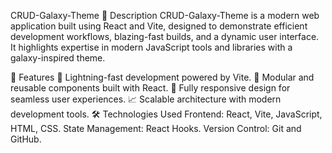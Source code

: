 CRUD-Galaxy-Theme
🌟 Description
CRUD-Galaxy-Theme is a modern web application built using React and Vite, designed to demonstrate efficient development workflows, blazing-fast builds, and a dynamic user interface. It highlights expertise in modern JavaScript tools and libraries with a galaxy-inspired theme.

🚀 Features
🌌 Lightning-fast development powered by Vite.
🔄 Modular and reusable components built with React.
📱 Fully responsive design for seamless user experiences.
📈 Scalable architecture with modern development tools.
🛠️ Technologies Used
Frontend: React, Vite, JavaScript, HTML, CSS.
State Management: React Hooks.
Version Control: Git and GitHub.
